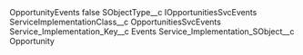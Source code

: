 <?xml version="1.0" encoding="UTF-8"?>
<CustomMetadata xmlns="http://soap.sforce.com/2006/04/metadata" xmlns:xsi="http://www.w3.org/2001/XMLSchema-instance" xmlns:xsd="http://www.w3.org/2001/XMLSchema">
    <label>OpportunityEvents</label>
    <protected>false</protected>
    <values>
        <field>SObjectType__c</field>
        <value xsi:type="xsd:string">IOpportunitiesSvcEvents</value>
    </values>
    <values>
        <field>ServiceImplementationClass__c</field>
        <value xsi:type="xsd:string">OpportunitiesSvcEvents</value>
    </values>
    <values>
        <field>Service_Implementation_Key__c</field>
        <value xsi:type="xsd:string">Events</value>
    </values>
    <values>
        <field>Service_Implementation_SObject__c</field>
        <value xsi:type="xsd:string">Opportunity</value>
    </values>
</CustomMetadata>
